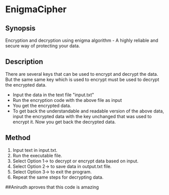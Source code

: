 # EnigmaCipher

## Synopsis

Encryption and decryption using enigma algorithm - A highly reliable and secure way of protecting your data.


## Description

There are several keys that can be used to encrypt and decrypt the data. But the same same key which is used to encrypt must be used to decrypt the encrypted data.

-  Input the data in the text file "input.txt"
- Run the encryption code with the above file as input
- You get the encrypted data.
- To get back the understandable and readable version of the above data, input the encrypted data with the key unchanged that was used to encrypt it. Now you get back the decrypted data.

## Method

1.  Input text in input.txt.
2.  Run the executable file.
3.  Select Option 1-> to decrypt or encrypt data based on input.
4.  Select Option 2-> to save data in output.txt file.
5.  Select Option 3-> to exit the program.
6.  Repeat the same steps for decrypting data.

##Anirudh aproves that this code is amazing
